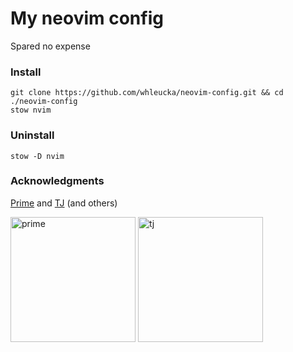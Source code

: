 # My neovim config
Spared no expense

### Install
```
git clone https://github.com/whleucka/neovim-config.git && cd ./neovim-config
stow nvim
```

### Uninstall
```
stow -D nvim
```

### Acknowledgments
<a href='https://github.com/theprimeagen'>Prime</a> and <a href='https://github.com/tjdevries'>TJ</a> (and others)

<p float="left">
    <img src="https://i.ytimg.com/vi/_TXO4RB3nIU/hq720_2.jpg?sqp=-oaymwEkCJYDENAFSFryq4qpAxYIARUAAAAAJQAAyEI9AICiQ3gB0AEB&rs=AOn4CLBsghH1oe_9Aqf7qeYi5AARApBxGQ" alt="prime" style="width: 200px">
    <img src="https://i.ytimg.com/vi/HcAdrdWiDXI/hq720_2.jpg?sqp=-oaymwEkCJYDENAFSFryq4qpAxYIARUAAAAAJQAAyEI9AICiQ3gB0AEB&rs=AOn4CLBrYlNR07IvDyccLGXe7S8rb4Bfdg" alt="tj" style="width: 200px">
</p>
